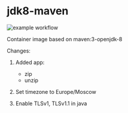 # jdk8-maven
![example workflow](https://github.com/wf72/jdk8-maven/actions/workflows/docker-build.yml/badge.svg)

Container image based on maven:3-openjdk-8

Changes:
1. Added app:
    * zip
    * unzip

2. Set timezone to Europe/Moscow

3. Enable TLSv1, TLSv1.1 in java
